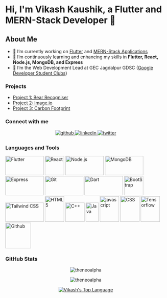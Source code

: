 # Hi, I'm Vikash Kaushik, a Flutter and MERN-Stack Developer 🚀

## About Me
 


- 🔭 I’m currently working on [Flutter](https://github.com/theneoalpha/bear_recogniser/) and [MERN-Stack Applications](https://github.com/theneoalpha/carbon_footprint)
- 🌱 I’m continuously learning and enhancing my skills in **Flutter, React, Node.js, MongoDB, and Express**
- 👯 I’m the Web Development Lead at GEC Jagdalpur GDSC ([Google Developer Student Clubs](https://developers.google.com/community/dsc))

### Projects

- [Project 1: Bear Recogniser](https://github.com/theneoalpha/bear_recogniser)
- [Project 2: Image.io](https://github.com/theneoalpha/image.io)
- [Project 3: Carbon Footprint](https://github.com/theneoalpha/carbon_footprint)

### Connect with me

<div align="center">
  <a href="https://github.com/theneoalpha" target="_blank">
    <img src="https://img.shields.io/badge/github-%2324292e.svg?&style=for-the-badge&logo=github&logoColor=white" alt="github" style="margin-bottom: 5px;" />
  </a>
  <a href="https://linkedin.com/in/theneoalpha" target="_blank">
    <img src="https://img.shields.io/badge/linkedin-%231E77B5.svg?&style=for-the-badge&logo=linkedin&logoColor=white" alt="linkedin" style="margin-bottom: 5px;" />
  </a>
  <a href="https://twitter.com/theneoalpha" target="_blank">
    <img src="https://img.shields.io/badge/twitter-%2300acee.svg?&style=for-the-badge&logo=twitter&logoColor=white" alt="twitter" style="margin-bottom: 5px;" />
  </a>
</div>

### Languages and Tools

<p align="left">
  <img src="https://storage.googleapis.com/cms-storage-bucket/ec64036b4eacc9f3fd73.svg" alt="Flutter" width="120" height="60"/>
  <img src="https://upload.wikimedia.org/wikipedia/commons/thumb/a/a7/React-icon.svg/768px-React-icon.svg.png" alt="React" width="60" height="60"/>
  <img src="https://upload.wikimedia.org/wikipedia/commons/thumb/d/d9/Node.js_logo.svg/885px-Node.js_logo.svg.png" alt="Node.js" width="120" height="60"/>
  <img src="https://upload.wikimedia.org/wikipedia/commons/thumb/9/93/MongoDB_Logo.svg/768px-MongoDB_Logo.svg.png" alt="MongoDB" width="120" height="60"/>
  <img src="https://upload.wikimedia.org/wikipedia/commons/6/64/Expressjs.png" alt="Express" width="120" height="60"/>
  <img src="https://upload.wikimedia.org/wikipedia/commons/thumb/e/e0/Git-logo.svg/768px-Git-logo.svg.png?20160811101906" alt="Git" width="120" height="60"/>
   <img src="https://upload.wikimedia.org/wikipedia/commons/thumb/f/fe/Dart_programming_language_logo.svg/768px-Dart_programming_language_logo.svg.png" alt="Dart" width="120" height="60"/>
     <img src="https://upload.wikimedia.org/wikipedia/commons/thumb/b/b2/Bootstrap_logo.svg/768px-Bootstrap_logo.svg.png" alt="BootStrap" width="60" height="60"/>
     <img src="https://upload.wikimedia.org/wikipedia/commons/thumb/d/d5/Tailwind_CSS_Logo.svg/768px-Tailwind_CSS_Logo.svg.png?20230715030042" alt="Tailwind CSS" width="120" height="60"/>
     <img src="https://upload.wikimedia.org/wikipedia/commons/thumb/6/61/HTML5_logo_and_wordmark.svg/768px-HTML5_logo_and_wordmark.svg.png" alt="HTML 5" width="60" height="80"/>
     <img src="https://upload.wikimedia.org/wikipedia/commons/thumb/1/18/ISO_C%2B%2B_Logo.svg/459px-ISO_C%2B%2B_Logo.svg.png" alt="C++" width="60" height="60"/>
   <img src="https://upload.wikimedia.org/wikipedia/de/thumb/e/e1/Java-Logo.svg/364px-Java-Logo.svg.png?20061221200047" alt="Java" width="40" height="60"/>
   <img src="https://upload.wikimedia.org/wikipedia/commons/thumb/9/99/Unofficial_JavaScript_logo_2.svg/768px-Unofficial_JavaScript_logo_2.svg.png?20141107110902" alt="javascript" width="60" height="80"/>
   <img src="https://upload.wikimedia.org/wikipedia/commons/thumb/d/d5/CSS3_logo_and_wordmark.svg/544px-CSS3_logo_and_wordmark.svg.png" alt="CSS" width="60" height="80"/>
   <img src="https://upload.wikimedia.org/wikipedia/commons/2/2d/Tensorflow_logo.svg" alt="Tensorflow" width="60" height="80"/>
  <img src="https://upload.wikimedia.org/wikipedia/commons/thumb/9/91/Octicons-mark-github.svg/900px-Octicons-mark-github.svg.png" alt="Github" width="80" height="80" />
</p>

### GitHub Stats

<p align="center">
  <img align="center" src="https://github-readme-stats.vercel.app/api?username=theneoalpha&langs_count=8&count_private=true&layout=compact&theme=react&hide_border=true&bg_color=0D1117&show_icons=true&locale=en" alt="theneoalpha" />
</p>

<p align="center">
  <img align="center" src="https://github-readme-streak-stats.herokuapp.com/?user=theneoalpha&&langs_count=8&count_private=true&layout=compact&theme=react&hide_border=true&bg_color=0D1117" alt="theneoalpha" />
</p>

<p align="center">
  <a href="https://github.com/yourusername/github-readme-stats">
    <img alt="Vikash's Top Language" src="https://github-readme-stats.vercel.app/api/top-langs/?username=theneoalpha&langs_count=8&count_private=true&layout=compact&theme=react&hide_border=true&bg_color=0D1117" />
  </a>
</p>
